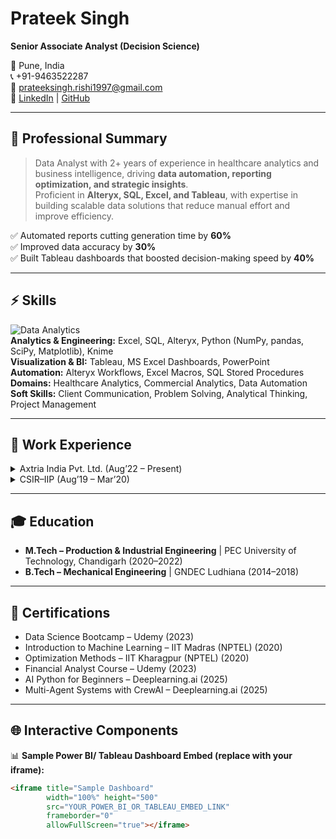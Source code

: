 # Prateek Singh  
**Senior Associate Analyst (Decision Science)**  

📍 Pune, India  
📞 +91-9463522287  
📧 [prateeksingh.rishi1997@gmail.com](mailto:prateeksingh.rishi1997@gmail.com)  
🔗 [LinkedIn](https://www.linkedin.com/in/prateek2610a3147/) | [GitHub](https://github.com/)  

---

## 📝 Professional Summary  
> Data Analyst with 2+ years of experience in healthcare analytics and business intelligence, driving **data automation, reporting optimization, and strategic insights**.  
Proficient in **Alteryx, SQL, Excel, and Tableau**, with expertise in building scalable data solutions that reduce manual effort and improve efficiency.  

✅ Automated reports cutting generation time by **60%**  
✅ Improved data accuracy by **30%**  
✅ Built Tableau dashboards that boosted decision-making speed by **40%**  

---

## ⚡ Skills  

![Data Analytics](https://img.shields.io/badge/Data%20Analytics-Green?style=for-the-badge)  
**Analytics & Engineering:** Excel, SQL, Alteryx, Python (NumPy, pandas, SciPy, Matplotlib), Knime  
**Visualization & BI:** Tableau, MS Excel Dashboards, PowerPoint  
**Automation:** Alteryx Workflows, Excel Macros, SQL Stored Procedures  
**Domains:** Healthcare Analytics, Commercial Analytics, Data Automation  
**Soft Skills:** Client Communication, Problem Solving, Analytical Thinking, Project Management  

---

## 💼 Work Experience  

<details>
<summary>Axtria India Pvt. Ltd. (Aug’22 – Present)</summary>

**Roles:**  
- Senior Associate (May’24 – Present)  
- Associate (Apr’23 – May’24)  
- Analyst (Aug’22 – Mar’23)  

**Highlights:**  
- Optimized Python analytical scripts using **Generative AI tools**.  
- Automated Excel reports → cut time by **60%**, improved accuracy by **30%**.  
- Built **3 Alteryx workflows** → saved ~7 hours/week.  
- Delivered **real-time Tableau dashboards** → improved stakeholder decisions by **40%**.  
- Led patient analytics initiatives → revealed **treatment patterns & therapy switches**.  
</details>  

<details>
<summary>CSIR–IIP (Aug’19 – Mar’20)</summary>

**Project Assistant**  
- Conducted experimental testing on energy-efficient systems.  
- Analysed calorific value data to optimize fuel efficiency.  
- Maintained experimental apparatus and compiled reports.  
</details>  

---

## 🎓 Education  
- **M.Tech – Production & Industrial Engineering** | PEC University of Technology, Chandigarh (2020–2022)  
- **B.Tech – Mechanical Engineering** | GNDEC Ludhiana (2014–2018)  

---

## 📜 Certifications  

- Data Science Bootcamp – Udemy (2023)  
- Introduction to Machine Learning – IIT Madras (NPTEL) (2020)  
- Optimization Methods – IIT Kharagpur (NPTEL) (2020)  
- Financial Analyst Course – Udemy (2023)  
- AI Python for Beginners – Deeplearning.ai (2025)  
- Multi-Agent Systems with CrewAI – Deeplearning.ai (2025)  

---

## 🌐 Interactive Components  

📊 **Sample Power BI/ Tableau Dashboard Embed (replace with your iframe):**  

```html
<iframe title="Sample Dashboard"
        width="100%" height="500"
        src="YOUR_POWER_BI_OR_TABLEAU_EMBED_LINK"
        frameborder="0"
        allowFullScreen="true"></iframe>
